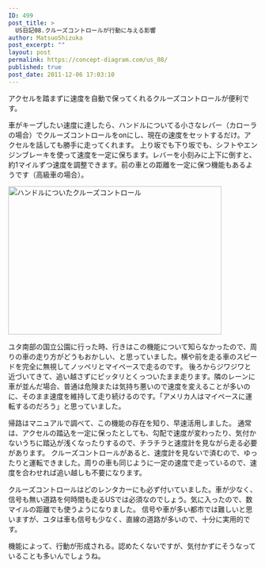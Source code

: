 ```yaml
---
ID: 499
post_title: >
  US日記08.クルーズコントロールが行動に与える影響
author: MatsuoShizuka
post_excerpt: ""
layout: post
permalink: https://concept-diagram.com/us_08/
published: true
post_date: 2011-12-06 17:03:10
---
```

アクセルを踏まずに速度を自動で保ってくれるクルーズコントロールが便利です。

車がキープしたい速度に達したら、ハンドルについてる小さなレバー（カローラの場合）でクルーズコントロールをonにし、現在の速度をセットするだけ。アクセルを話しても勝手に走ってくれます。
上り坂でも下り坂でも、シフトやエンジンブレーキを使って速度を一定に保ちます。レバーを小刻みに上下に倒すと、約1マイルずつ速度を調整できます。前の車との距離を一定に保つ機能もあるようです（高級車の場合）。

<span class="img4cmsia" title="us2011/cruize-control,431,299,,"><img src="http://www.penchan.com/mak/img/us2011/cruize-control.png" alt="ハンドルについたクルーズコントロール" width="431" height="299" /></span>

ユタ南部の国立公園に行った時、行きはこの機能について知らなかったので、周りの車の走り方がどうもおかしい、と思っていました。横や前を走る車のスピードを完全に無視してノッペリとマイペースで走るのです。
後ろからジワジワと近づいてきて、追い越さずにピッタリとくっついたまま走ります。隣のレーンに車が並んだ場合、普通は危険または気持ち悪いので速度を変えることが多いのに、そのまま速度を維持して走り続けるのです。「アメリカ人はマイペースに運転するのだろう」と思っていました。

帰路はマニュアルで調べて、この機能の存在を知り、早速活用しました。
通常は、アクセルの踏込を一定に保ったとしても、勾配で速度が変わったり、気付かないうちに踏込が浅くなったりするので、チラチラと速度計を見ながら走る必要があります。
クルーズコントロールがあると、速度計を見ないで済むので、ゆったりと運転できました。周りの車も同じように一定の速度で走っているので、速度を合わせれば追い越しも不要になります。

クルーズコントロールはどのレンタカーにも必ず付いていました。車が少なく、信号も無い道路を何時間も走るUSでは必須なのでしょう。気に入ったので、数マイルの距離でも使うようになりました。
信号や車が多い都市では難しいと思いますが、ユタは車も信号も少なく、直線の道路が多いので、十分に実用的です。

機能によって、行動が形成される。認めたくないですが、気付かずにそうなっていることも多いんでしょうね。